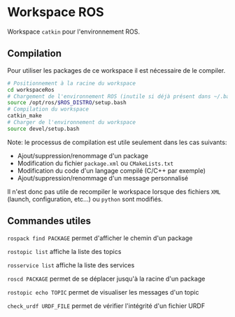# Workspace ROS

Workspace `catkin` pour l'environnement ROS.


## Compilation

Pour utiliser les packages de ce workspace il est nécessaire de le compiler.
```sh
# Positionnement à la racine du workspace
cd workspaceRos
# Chargement de l'environnement ROS (inutile si déjà présent dans ~/.bashrc)
source /opt/ros/$ROS_DISTRO/setup.bash
# Compilation du workspace
catkin_make
# Charger de l'environnement du workspace
source devel/setup.bash
```

Note: le processus de compilation est utile seulement dans les cas suivants:
- Ajout/suppression/renommage d'un package
- Modification du fichier `package.xml` ou `CMakeLists.txt`
- Modification du code d'un langage compilé (C/C++ par exemple)
- Ajout/suppression/renommage d'un message personnalisé  

Il n'est donc pas utile de recompiler le workspace lorsque des fichiers `XML` (launch, configuration, etc...) ou `python` sont modifiés.


## Commandes utiles

`rospack find PACKAGE` permet d'afficher le chemin d'un package

`rostopic list` affiche la liste des topics

`rosservice list` affiche la liste des services

`roscd PACKAGE` permet de se déplacer jusqu'à la racine d'un package

`rostopic echo TOPIC` permet de visualiser les messages d'un topic

`check_urdf URDF_FILE` permet de vérifier l'intégrité d'un fichier URDF
